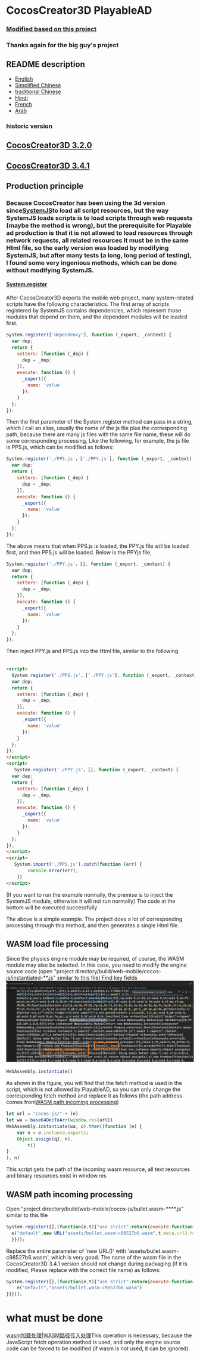 # CocosCreator3D PlayableAD

### [Modified based on this project](https://github.com/Jecced/c3d2one)

### Thanks again for the big guy's project

## README description

-   [English](README.en.md)
-   [Simplified Chinese](README.zh-CN.md)
-   [traditional Chinese](README.zh-TW.md)
-   [Hindi](README.hi.md)
-   [French](README.fr.md)
-   [Arab](README.ar.md)

### historic version

## [CocosCreator3D 3.2.0](./version/Version%203.2.0.md)

## [CocosCreator3D 3.4.1](./version/Version%203.4.1.md)

## Production principle

### Because CocosCreator has been using the 3d version since[SystemJS](https://github.com/systemjs/systemjs)to load all script resources, but the way SystemJS loads scripts is to load scripts through web requests (maybe the method is wrong), but the prerequisite for Playable ad production is that it is not allowed to load resources through network requests, all related resources It must be in the same Html file, so the early version was loaded by modifying SystemJS, but after many tests (a long, long period of testing), I found some very ingenious methods, which can be done without modifying SystemJS.

#### [System.register](https://github.com/systemjs/systemjs/blob/main/docs/system-register.md)

After CocosCreator3D exports the mobile web project, many system-related scripts have the following characteristics. The first array of scripts registered by SystemJS contains dependencies, which represent those modules that depend on them, and the dependent modules will be loaded first.

```javascript
System.register(['dependency'], function (_export, _context) {
  var dep;
  return {
    setters: [function (_dep) {
      dep = _dep;
    }],
    execute: function () {
      _export({
        name: 'value'
      });
    }
  };
});
```

Then the first parameter of the System.register method can pass in a string, which I call an alias, usually the name of the js file plus the corresponding path, because there are many js files with the same file name, these will do some corresponding processing, Like the following, for example, the js file is PPS.js, which can be modified as follows:

```javascript
System.register('./PPS.js'，['./PPY.js'], function (_export, _context) {
  var dep;
  return {
    setters: [function (_dep) {
      dep = _dep;
    }],
    execute: function () {
      _export({
        name: 'value'
      });
    }
  };
});
```

The above means that when PPS.js is loaded, the PPY.js file will be loaded first, and then PPS.js will be loaded.
Below is the PPYjs file,

```javascript
System.register('./PPY.js'，[], function (_export, _context) {
  var dep;
  return {
    setters: [function (_dep) {
      dep = _dep;
    }],
    execute: function () {
      _export({
        name: 'value'
      });
    }
  };
});
```

Then inject PPY.js and PPS.js into the Html file, similar to the following

```html

<script>
  System.register('./PPS.js'，['./PPY.js'], function (_export, _context) {
  var dep;
  return {
    setters: [function (_dep) {
      dep = _dep;
    }],
    execute: function () {
      _export({
        name: 'value'
      });
    }
  };
});
</script>
<script>
   System.register('./PPY.js'，[], function (_export, _context) {
  var dep;
  return {
    setters: [function (_dep) {
      dep = _dep;
    }],
    execute: function () {
      _export({
        name: 'value'
      });
    }
  };
});
</script>
<script>
   System.import('./PPS.js').catch(function (err) {
        console.error(err);
    })
</script>
```

(If you want to run the example normally, the premise is to inject the SystemJS module, otherwise it will not run normally) The code at the bottom will be executed successfully

The above is a simple example. The project does a lot of corresponding processing through this method, and then generates a single Html file.

## WASM load file processing

Since the physics engine module may be required, of course, the WASM module may also be selected. In this case, you need to modify the engine source code (open "project directory/build/web-mobile/cocos-js/instantiated-\*\*.js" similar to this file)
Find key fields![](./pic/Snipaste_2022-03-06_19-31-09.jpg)

```javascript
WebAssembly.instantiate()
```

As shown in the figure, you will find that the fetch method is used in the script, which is not allowed by PlayableAD, so you can only change the corresponding fetch method and replace it as follows (the path address comes from[WASM path incoming processing](./README.md#wasm路径传入处理))

```javascript
let url = "cocos-js/" + (e)
let wa = base64DecToArr(window.res[url])
WebAssembly.instantiate(wa, o).then((function (e) {
    var n = e.instance.exports;
    Object.assign(qJ, n),
        t()
}
), n) 
```

This script gets the path of the incoming wasm resource, all text resources and binary resources exist in window.res

## WASM path incoming processing

Open "project directory/build/web-mobile/cocos-js/bullet.wasm-\*\*\*\*.js" similar to this file

```javascript
System.register([],(function(e,t){"use strict";return{execute:function(){
  e("default",new URL("assets/bullet.wasm-c98527b6.wasm",t.meta.url).href)}
  }}));

```

Replace the entire parameter of 'new URL()' with 'assets/bullet.wasm-c98527b6.wasm', which is very good. The name of the wasm file in the CocosCreator3D 3.4.1 version should not change during packaging (if it is modified, Please replace with the correct file name)
as follows:

```javascript
System.register([],(function(e,t){"use strict";return{execute:function(){
    e("default","assets/bullet.wasm-c98527b6.wasm")
}}}));

```

# what must be done

[wasm加载处理](./README.md#wasm加载文件处理)\|[WASM路径传入处理](./README.md#wasm路径传入处理)This operation is necessary, because the JavaScript fetch operation method is used, and only the engine source code can be forced to be modified (if wasm is not used, it can be ignored)
